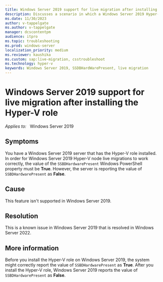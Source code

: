 ```yaml
---
title: Windows Server 2019 support for live migration after installing the Hyper-V role
description: Discusses a scenario in which a Windows Server 2019 Hyper-V server does not perform Hyper-V node live migrations correctly.
ms.date: 11/30/2023
author: v-tappelgate
ms.author: v-tappelgate
manager: dcscontentpm
audience: itpro
ms.topic: troubleshooting
ms.prod: windows-server
localization_priority: medium
ms.reviewer: kaushika
ms.custom: sap:live-migration, csstroubleshoot
ms.technology: hyper-v
keywords: Windows Server 2019, SSDBHardWarePresent, live migration
---
```


# Windows Server 2019 support for live migration after installing the Hyper-V role

_Applies to:_ &nbsp; Windows Server 2019

## Symptoms

You have a Windows Server 2019 server that has the Hyper-V role installed. In order for Windows Server 2019 Hyper-V node live migrations to work correctly, the value of the `SSBDHardwarePresent` Windows PowerShell property must be **True**. However, the server is reporting the value of `SSBDHardwarePresent` as **False**.

## Cause

This feature isn't supported in Windows Server 2019.

## Resolution

This is a known issue in Windows Server 2019 that is resolved in Windows Server 2022.

## More information

Before you install the Hyper-V role on Windows Server 2019, the system might correctly report the value of `SSBDHardwarePresent` as **True**. After you install the Hyper-V role, Windows Server 2019 reports the value of `SSBDHardwarePresent` as **False**.
